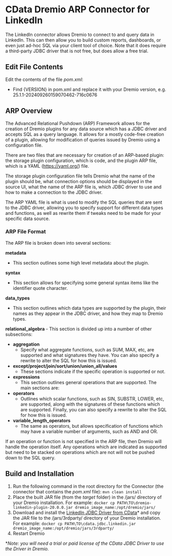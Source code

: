 # CData Dremio ARP Connector for LinkedIn

The LinkedIn connector allows Dremio to connect to and query data in LinkedIn. This can then allow you to build custom reports, dashboards, or even just ad-hoc SQL via your client tool of choice. Note that it does require a third-party JDBC driver that is not free, but does allow a free trial.

## Edit File Contents

Edit the contents of the file *pom.xml*:

* Find {VERSION} in pom.xml and replace it with your Dremio version, e.g. 25.1.1-202409260159070462-716c0676

## ARP Overview

The Advanced Relational Pushdown (ARP) Framework allows for the creation of Dremio plugins for any data source which has a JDBC driver and accepts SQL as a query language. It allows for a mostly code-free creation of a plugin, allowing for modification of queries issued by Dremio using a configuration file.

There are two files that are necessary for creation of an ARP-based plugin: the storage plugin configuration, which is code, and the plugin ARP file, which is a YAML (https://yaml.org/) file.

The storage plugin configuration file tells Dremio what the name of the plugin should be, what connection options should be displayed in the source UI, what the name of the ARP file is, which JDBC driver to use and how to make a connection to the JDBC driver.

The ARP YAML file is what is used to modify the SQL queries that are sent to the JDBC driver, allowing you to specify support for different data types and functions, as well as rewrite them if tweaks need to be made for your specific data source.

### ARP File Format

The ARP file is broken down into several sections:

**metadata**
* This section outlines some high level metadata about the plugin.

**syntax**

* This section allows for specifying some general syntax items like the identifier quote character.

**data_types**

* This section outlines which data types are supported by the plugin, their names as they appear in the JDBC driver, and how they map to Dremio types.

**relational_algebra** - This section is divided up into a number of other subsections:

* **aggregation**
    * Specify what aggregate functions, such as SUM, MAX, etc, are supported and what signatures they have. You can also specify a rewrite to alter the SQL for how this is issued.
 * **except/project/join/sort/union/union_all/values**
    * These sections indicate if the specific operation is supported or not.
 * **expressions**
    * This section outlines general operations that are supported. The main sections are:
 * **operators**
    * Outlines which scalar functions, such as SIN, SUBSTR, LOWER, etc, are supported, along with the signatures of these functions which are supported. Finally, you can also specify a rewrite to alter the SQL for how this is issued.
 * **variable_length_operators**
    * The same as operators, but allows specification of functions which may have a variable number of arguments, such as AND and OR.

If an operation or function is not specified in the ARP file, then Dremio will handle the operation itself. Any operations which are indicated as supported but need to be stacked on operations which are not will not be pushed down to the SQL query.

## Build and Installation

1. Run the following command in the root directory for the Connector (the connector that contains the *pom.xml* file): `mvn clean install`
2. Place the built JAR file (from the *target* folder) in the /jars/ directory of your Dremio installation. For example:
    `docker cp PATH\TO\dremio-linkedin-plugin-20.0.0.jar dremio_image_name:/opt/dremio/jars/`
3. Download and install the [LinkedIn JDBC Driver from CData](https://www.cdata.com/drivers/access/download/jdbc)* and copy the JAR file to the /jars/3rdparty/ directory of your Dremio installation. For example:
    `docker cp PATH\TO\cdata.jdbc.linkedin.jar dremio_image_name:/opt/dremio/jars/3rdparty/`
4. Restart Dremio

**Note: you will need a trial or paid license of the CData JDBC Driver to use the Driver in Dremio.*

